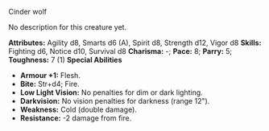 Cinder wolf

No description for this creature yet.

**Attributes:** Agility d8, Smarts d6 (A), Spirit d8, Strength d12,
Vigor d8
**Skills:** Fighting d6, Notice d10, Survival d8
**Charisma:** -; **Pace:** 8; **Parry:** 5; **Toughness:** 7 (1)
**Special Abilities**
- **Armour +1:** Flesh.
- **Bite:** Str+d4; Fire.
- **Low Light Vision:** No penalties for dim or dark lighting.
- **Darkvision:** No vision penalties for darkness (range 12").
- **Weakness:** Cold (double damage).
- **Resistance:** -2 damage from fire.

